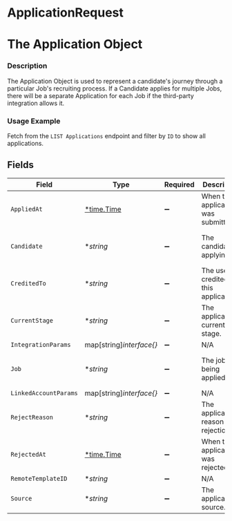 # ApplicationRequest

# The Application Object
### Description
The Application Object is used to represent a candidate's journey through a particular Job's recruiting process. If a Candidate applies for multiple Jobs, there will be a separate Application for each Job if the third-party integration allows it.

### Usage Example
Fetch from the `LIST Applications` endpoint and filter by `ID` to show all applications.


## Fields

| Field                                      | Type                                       | Required                                   | Description                                | Example                                    |
| ------------------------------------------ | ------------------------------------------ | ------------------------------------------ | ------------------------------------------ | ------------------------------------------ |
| `AppliedAt`                                | [*time.Time](https://pkg.go.dev/time#Time) | :heavy_minus_sign:                         | When the application was submitted.        | 2021-10-15T00:00:00Z                       |
| `Candidate`                                | **string*                                  | :heavy_minus_sign:                         | The candidate applying.                    | 2872ba14-4084-492b-be96-e5eee6fc33ef       |
| `CreditedTo`                               | **string*                                  | :heavy_minus_sign:                         | The user credited for this application.    | 58166795-8d68-4b30-9bfb-bfd402479484       |
| `CurrentStage`                             | **string*                                  | :heavy_minus_sign:                         | The application's current stage.           | d578dfdc-7b0a-4ab6-a2b0-4b40f20eb9ea       |
| `IntegrationParams`                        | map[string]*interface{}*                   | :heavy_minus_sign:                         | N/A                                        | [object Object]                            |
| `Job`                                      | **string*                                  | :heavy_minus_sign:                         | The job being applied for.                 | 52bf9b5e-0beb-4f6f-8a72-cd4dca7ca633       |
| `LinkedAccountParams`                      | map[string]*interface{}*                   | :heavy_minus_sign:                         | N/A                                        | [object Object]                            |
| `RejectReason`                             | **string*                                  | :heavy_minus_sign:                         | The application's reason for rejection.    | 59b25f2b-da02-40f5-9656-9fa0db555784       |
| `RejectedAt`                               | [*time.Time](https://pkg.go.dev/time#Time) | :heavy_minus_sign:                         | When the application was rejected.         | 2021-11-15T00:00:00Z                       |
| `RemoteTemplateID`                         | **string*                                  | :heavy_minus_sign:                         | N/A                                        | 92830948203                                |
| `Source`                                   | **string*                                  | :heavy_minus_sign:                         | The application's source.                  | Campus recruiting event                    |
